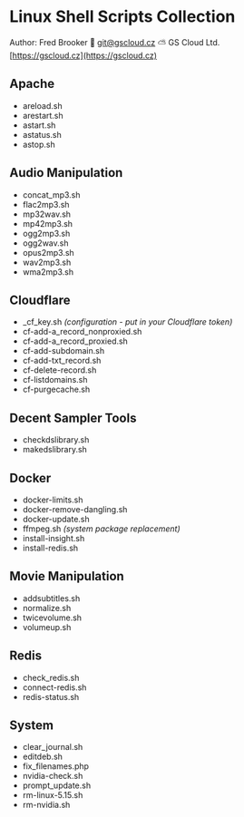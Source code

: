 # Linux Shell Scripts Collection

Author: Fred Brooker 💌 <git@gscloud.cz> ⛅️ GS Cloud Ltd. [https://gscloud.cz](https://gscloud.cz)

## Apache

* areload.sh
* arestart.sh
* astart.sh
* astatus.sh
* astop.sh

## Audio Manipulation

* concat_mp3.sh
* flac2mp3.sh
* mp32wav.sh
* mp42mp3.sh
* ogg2mp3.sh
* ogg2wav.sh
* opus2mp3.sh
* wav2mp3.sh
* wma2mp3.sh

## Cloudflare

* _cf_key.sh *(configuration - put in your Cloudflare token)*
* cf-add-a_record_nonproxied.sh
* cf-add-a_record_proxied.sh
* cf-add-subdomain.sh
* cf-add-txt_record.sh
* cf-delete-record.sh
* cf-listdomains.sh
* cf-purgecache.sh

## Decent Sampler Tools

* checkdslibrary.sh
* makedslibrary.sh

## Docker

* docker-limits.sh
* docker-remove-dangling.sh
* docker-update.sh
* ffmpeg.sh *(system package replacement)*
* install-insight.sh
* install-redis.sh

## Movie Manipulation

* addsubtitles.sh
* normalize.sh
* twicevolume.sh
* volumeup.sh

## Redis

* check_redis.sh
* connect-redis.sh
* redis-status.sh

## System

* clear_journal.sh
* editdeb.sh
* fix_filenames.php
* nvidia-check.sh
* prompt_update.sh
* rm-linux-5.15.sh
* rm-nvidia.sh
